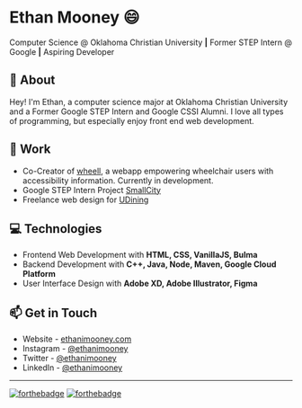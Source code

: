 # Ethan Mooney :smile:
Computer Science @ Oklahoma Christian University **|** Former STEP Intern @ Google **|** Aspiring Developer

## :raising_hand: About
Hey! I'm Ethan, a computer science major at Oklahoma Christian University and a Former Google STEP Intern and Google CSSI Alumni. I love all types of programming, but especially enjoy front end web development.

## :pencil: Work
- Co-Creator of [wheell](https://wheell.appspot.com/), a webapp empowering wheelchair users with accessibility information. Currently in development.
- Google STEP Intern Project [SmallCity](https://step2020-smallcity.appspot.com)
- Freelance web design for [UDining](https://www.udining.com)

## :computer: Technologies
- Frontend Web Development with **HTML, CSS, VanillaJS, Bulma**
- Backend Development with **C++, Java, Node, Maven, Google Cloud Platform**
- User Interface Design with **Adobe XD, Adobe Illustrator, Figma**

## :mailbox: Get in Touch
- Website - [ethanimooney.com](https://www.ethanimooney.com/)
- Instagram - [@ethanimooney](https://www.instagram.com/ethanimooney)
- Twitter - [@ethanimooney](https://www/twitter.com/ethanimooney)
- LinkedIn - [@ethanimooney](https://www.linkedin.com/in/ethanimooney)
---
[![forthebadge](https://forthebadge.com/images/badges/gluten-free.svg)](https://forthebadge.com)
[![forthebadge](https://forthebadge.com/images/badges/contains-cat-gifs.svg)](https://forthebadge.com)
